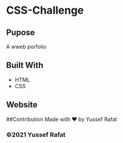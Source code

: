 # CSS-Challenge


## Pupose 
A wweb porfolio

## Built With
* HTML
* CSS

## Website



##Contribution
Made with ❤️ by Yussef Rafat

### ©️2021 Yussef Rafat
